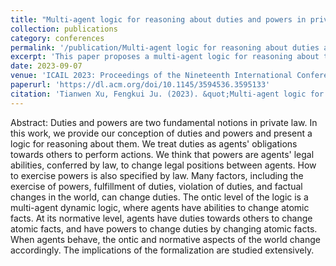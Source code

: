 ```yaml
---
title: "Multi-agent logic for reasoning about duties and powers in private law"
collection: publications
category: conferences
permalink: '/publication/Multi-agent logic for reasoning about duties and powers in private law'
excerpt: 'This paper proposes a multi-agent logic for reasoning about two fundamental legal concepts: duties and powers.'
date: 2023-09-07
venue: 'ICAIL 2023: Proceedings of the Nineteenth International Conference on Artificial Intelligence and Law. ACM'
paperurl: 'https://dl.acm.org/doi/10.1145/3594536.3595133'
citation: 'Tianwen Xu, Fengkui Ju. (2023). &quot;Multi-agent logic for reasoning about duties and powers in private law.&quot; <i>ICAIL 2023: Proceedings of the Nineteenth International Conference on Artificial Intelligence and Law</i>. ACM.'
---
```


Abstract: Duties and powers are two fundamental notions in private law. In this work, we provide our conception of duties and powers and present a logic for reasoning about them. We treat duties as agents' obligations towards others to perform actions. We think that powers are agents' legal abilities, conferred by law, to change legal positions between agents. How to exercise powers is also specified by law. Many factors, including the exercise of powers, fulfillment of duties, violation of duties, and factual changes in the world, can change duties. The ontic level of the logic is a multi-agent dynamic logic, where agents have abilities to change atomic facts. At its normative level, agents have duties towards others to change atomic facts, and have powers to change duties by changing atomic facts. When agents behave, the ontic and normative aspects of the world change accordingly. The implications of the formalization are studied extensively.
